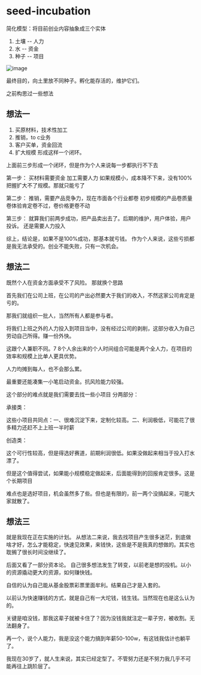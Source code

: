 # seed-incubation
简化模型：将目前创业内容抽象成三个实体
  
1. 土壤 -- 人力
2. 水 -- 资金
3. 种子 -- 项目
   
![image](https://github.com/user-attachments/assets/6b05c67e-c8e9-44af-9245-99948099d7f5)

最终目的，向土里放不同种子。孵化能存活的，维护它们。

之前构思过一些想法
## 想法一
1. 买原材料，技术性加工
2. 推销，to c业务
3. 客户买单，资金回流
4. 扩大规模
形成这样一个闭环。

上面前三步形成一个闭环，但是作为个人来说每一步都执行不下去

第一步：
买材料需要资金
加工需要人力
如果规模小，成本降不下来，没有100%把握扩大不了规模。那就只能亏了

第二步：
推销，需要产品竞争力，现在市面各个行业都卷
初步规模的产品卷质量卷体验肯定卷不过，卷价格更卷不动

第三步：
就算我们前两步成功，把产品卖出去了。后期的维护，用户体验，用户投诉。
还是需要人力投入

综上，结论是，如果不是100%成功，那基本就亏钱。
作为个人来说，这些亏损都是我无法承受的。创业不能失败，只有一次机会。

## 想法二
既然个人在资金方面承受不了风险。
那就换个思路

首先我们在公司上班，在公司的产出必然要大于我们的收入，不然这家公司肯定是亏的。

那我们就组织一批人，当然所有人都是参与者。

将我们上班之外的人力投入到项目当中，没有经过公司的剥削，这部分收入为自己劳动自己所得。赚一份外快。

这跟个人兼职不同。7 8个人余出来的个人时间组合可能是两个全人力，在项目的效率和规模上比单人更具优势。

人力均摊到每人，也不会那么累。

最重要还能凑集一小笔启动资金。抗风险能力较强。

这个部分的难点就是我们需要去找一些小项目
分两部分：

承接类：

这些小项目共同点：一、很难沉淀下来，定制化较高。二、利润极低，可能花了很多精力还赶不上上班一半时薪

创造类：

这个可行性较高，但是得选好赛道，前期利润很低。如果没做起来相当于投入打水漂了。

但是这个值得尝试，如果能小规模稳定做起来，后面能得到的回报肯定很多。这是个长期项目

难点也是选好项目，机会虽然多了些。但也是有限的，前一两个没搞起来，可能大家就散了。

## 想法三
就是我现在正在实施的计划。
从想法二来说，我去找项目产生很多迷茫，到底做啥才好，怎么才能稳定，快速见效果，来钱快，这些是不是我真的想做的。其实也耽搁了很长时间没继续了。

后面又看了一部分资本论。
自己很多想法发生了转变，以前老是想的投机。以小的资源撬动更大的资源，如何赚快钱。

自信的认为自己能从基金股票彩票里面牟利。结果自己才是入套的。

以前认为快速赚钱的方式，就是自己有一大坨钱，钱生钱。当然现在也是这么认为的。

关键是咱没钱，那我这辈子就被卡住了？因为没钱我就注定一辈子穷，被收割。无法翻身了。

再一个，说个人能力，我是没这个能力搞到年薪50-100w，有这钱我估计也躺平了。

我现在30岁了，就人生来说，其实已经定型了。不管努力还是不努力我几乎不可能再往上跳阶层了。









